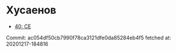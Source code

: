 # Хусаенов
- [40: CE](40.md)

Commit: ac054df50cb7990f78ca3121dfe0da85284eb4f5
 fetched at: 20201217-184816
